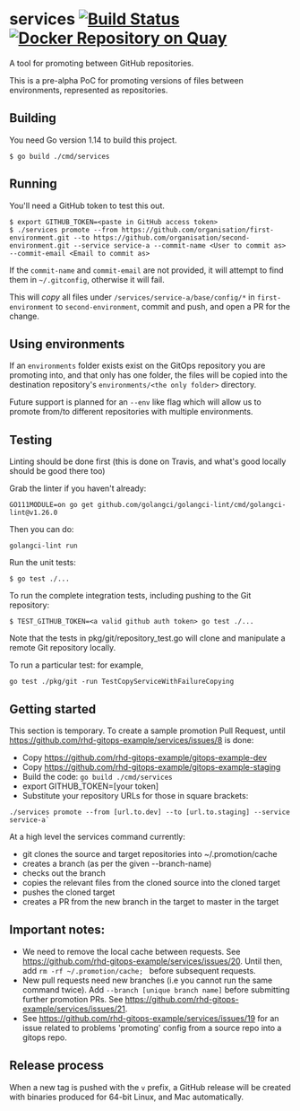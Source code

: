 # services [![Build Status](https://travis-ci.org/rhd-gitops-example/services.svg?branch=master)](https://travis-ci.org/rhd-gitops-example/services) [![Docker Repository on Quay](https://quay.io/repository/redhat-developer/gitops-cli/status "Docker Repository on Quay")](https://quay.io/repository/redhat-developer/gitops-cli)

A tool for promoting between GitHub repositories.

This is a pre-alpha PoC for promoting versions of files between environments, represented as repositories.

## Building

You need Go version 1.14 to build this project.

```shell
$ go build ./cmd/services
```

## Running

You'll need a GitHub token to test this out.

```shell
$ export GITHUB_TOKEN=<paste in GitHub access token>
$ ./services promote --from https://github.com/organisation/first-environment.git --to https://github.com/organisation/second-environment.git --service service-a --commit-name <User to commit as> --commit-email <Email to commit as>
```

If the `commit-name` and `commit-email` are not provided, it will attempt to find them in `~/.gitconfig`, otherwise it will fail.


This will _copy_ all files under `/services/service-a/base/config/*` in `first-environment` to `second-environment`, commit and push, and open a PR for the change.


## Using environments 


If an `environments` folder exists exist on the GitOps repository you are promoting into, and that only has one folder, the files will be copied into the destination repository's `environments/<the only folder>` directory.

Future support is planned for an `--env` like flag which will allow us to promote from/to different repositories with multiple environments.

## Testing

Linting should be done first (this is done on Travis, and what's good locally should be good there too)

Grab the linter if you haven't already: 

```shell
GO111MODULE=on go get github.com/golangci/golangci-lint/cmd/golangci-lint@v1.26.0
```

Then you can do:

```shell
golangci-lint run
```

Run the unit tests:

```shell
$ go test ./...
```

To run the complete integration tests, including pushing to the Git repository:

```shell
$ TEST_GITHUB_TOKEN=<a valid github auth token> go test ./...
```

Note that the tests in pkg/git/repository_test.go will clone and manipulate a
remote Git repository locally.

To run a particular test: for example, 

```shell
go test ./pkg/git -run TestCopyServiceWithFailureCopying
```

## Getting started

This section is temporary. To create a sample promotion Pull Request, until https://github.com/rhd-gitops-example/services/issues/8 is done:

- Copy https://github.com/rhd-gitops-example/gitops-example-dev
- Copy https://github.com/rhd-gitops-example/gitops-example-staging
- Build the code: `go build ./cmd/services`
- export GITHUB_TOKEN=[your token]
- Substitute your repository URLs for those in square brackets:

```shell
./services promote --from [url.to.dev] --to [url.to.staging] --service service-a`
```

At a high level the services command currently:

- git clones the source and target repositories into ~/.promotion/cache
- creates a branch (as per the given --branch-name)
- checks out the branch
- copies the relevant files from the cloned source into the cloned target
- pushes the cloned target
- creates a PR from the new branch in the target to master in the target

## Important notes:

- We need to remove the local cache between requests. See https://github.com/rhd-gitops-example/services/issues/20. Until then, add `rm -rf ~/.promotion/cache; ` before subsequent requests.
- New pull requests need new branches (i.e you cannot run the same command twice). Add `--branch [unique branch name]` before submitting further promotion PRs. See https://github.com/rhd-gitops-example/services/issues/21.
- See https://github.com/rhd-gitops-example/services/issues/19 for an issue related to problems 'promoting' config from a source repo into a gitops repo. 

## Release process

When a new tag is pushed with the `v` prefix, a GitHub release will be created with binaries produced for 64-bit Linux, and Mac automatically.

